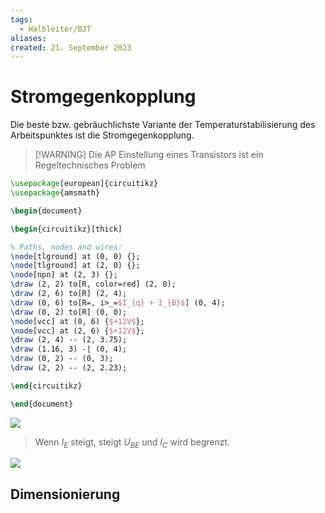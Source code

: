 ```yaml
---
tags:
  - Halbleiter/BJT
aliases: 
created: 21. September 2023
---
```


# Stromgegenkopplung

Die beste bzw. gebräuchlichste Variante der Temperaturstabilisierung des Arbeitspunktes ist die Stromgegenkopplung.

> [!WARNING] Die AP Einstellung eines Transistors ist ein Regeltechnisches Problem

```tikz
\usepackage[european]{circuitikz}
\usepackage{amsmath}

\begin{document}

\begin{circuitikz}[thick]

% Paths, nodes and wires:
\node[tlground] at (0, 0) {};
\node[tlground] at (2, 0) {};
\node[npn] at (2, 3) {};
\draw (2, 2) to[R, color=red] (2, 0);
\draw (2, 6) to[R] (2, 4);
\draw (0, 6) to[R=, i>_=$I_{q} + I_{B}$] (0, 4);
\draw (0, 2) to[R] (0, 0);
\node[vcc] at (0, 6) {$+12V$};
\node[vcc] at (2, 6) {$+12V$};
\draw (2, 4) -- (2, 3.75);
\draw (1.16, 3) -| (0, 4);
\draw (0, 2) -- (0, 3);
\draw (2, 2) -- (2, 2.23);

\end{circuitikz}

\end{document}
```

![](assets/Pasted%20image%2020230921214010.png)

> Wenn $I_{E}$ steigt, steigt $U_{BE}$ und $I_{C}$ wird begrenzt.

![](assets/Pasted%20image%2020230921213942.png)

## Dimensionierung